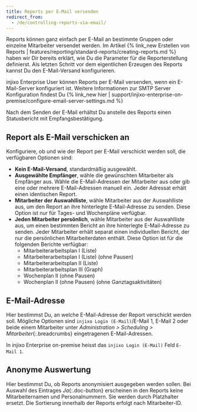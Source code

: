 ```yaml
---
title: Reports per E-Mail versenden
redirect_from:
  - /de/controlling-reports-via-email/
---
```


Reports können ganz einfach per E-Mail an bestimmte Gruppen oder einzelne Mitarbeiter versendet werden. Im Artikel {% link_new Erstellen von Reports | features/reporting/standard-reports/creating-reports.md %} haben wir Dir bereits erklärt, wie Du die Parameter für die Reporterstellung definierst. Als letzten Schritt vor dem eigentlichen Erzeugen des Reports kannst Du den E-Mail-Versand konfigurieren.

injixo Enterprise User können Reports per E-Mail versenden, wenn ein E-Mail-Server konfiguriert ist. Weitere Informationen zur SMTP Server Konfiguration findest Du {% link_new hier | support/injixo-enterprise-on-premise/configure-email-server-settings.md %}

Nach dem Senden der E-Mail erhältst Du anstelle des Reports einen Statusbericht mit Empfangsbestätigung.

## Report als E-Mail verschicken an

Konfiguriere, ob und wie der Report per E-Mail verschickt werden soll, die verfügbaren Optionen sind:

- **Kein E-Mail-Versand**, standardmäßig ausgewählt.
- **Ausgewählte Empfänger**, wähle die gewünschten Mitarbeiter als Empfänger aus. Wähle die E-Mail-Adressen der Mitarbeiter aus oder gib eine oder mehrere E-Mail-Adressen manuell ein. Jeder Adressat erhält einen identischen Report.
- **Mitarbeiter der Auswahlliste**, wähle Mitarbeiter aus der Auswahlliste aus, um den Report an ihre hinterlegte E-Mail-Adresse zu senden. Diese Option ist nur für Tages- und Wochenpläne verfügbar.
- **Jeden Mitarbeiter persönlich**, wähle Mitarbeiter aus der Auswahlliste aus, um einen bestimmten Bericht an ihre hinterlegte E-Mail-Adresse zu senden. Jeder Mitarbeiter erhält separat einen individuellen Bericht, der nur die persönlichen Mitarbeiterdaten enthält. Diese Option ist für die folgenden Berichte verfügbar:
  - Mitarbeiterarbeitsplan I (Liste)
  - Mitarbeiterarbeitsplan I (Liste) (ohne Pausen)
  - Mitarbeiterarbeitsplan II (Liste)
  - Mitarbeiterarbeitsplan III (Graph)
  - Wochenplan II (ohne Pausen)
  - Wochenplan II (ohne Pausen) (ohne Ganztagsaktivitäten)

## E-Mail-Adresse

Hier bestimmst Du, an welche E-Mail-Adresse der Report verschickt werden soll. Mögliche Optionen sind `injixo Login (E-Mail)`/E-Mail 1, E-Mail 2 oder beide einem Mitarbeiter unter _Administration > Scheduling > Mitarbeiter_{:.breadcrumbs} eingetragenen E-Mail-Adressen.

In injixo Enterprise on-premise heisst das `injixo Login (E-Mail)` Feld `E-Mail 1`.

## Anonyme Auswertung

Hier bestimmst Du, ob Reports anonymisiert ausgegeben werden sollen.
Bei Auswahl des Eintrages _Ja_{:.doc-button} erscheinen in den Reports keine Mitarbeiternamen und Personalnummern.
Sie werden durch Platzhalter ersetzt. Die Sortierung innerhalb der Reports erfolgt nach Mitarbeiter-ID.
